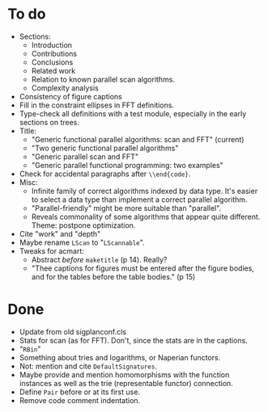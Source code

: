 # To do

*   Sections:
    *   Introduction
    *   Contributions
    *   Conclusions
    *   Related work
    *   Relation to known parallel scan algorithms.
    *   Complexity analysis
*   Consistency of figure captions
*   Fill in the constraint ellipses in FFT definitions.
*   Type-check all definitions with a test module, especially in the early sections on trees.
*   Title:
    *   "Generic functional parallel algorithms: scan and FFT" (current)
    *   "Two generic functional parallel algorithms"
    *   "Generic parallel scan and FFT"
    *   "Generic parallel functional programming: two examples"
*   Check for accidental paragraphs after `\\end{code}`.
*   Misc:
    *   Infinite family of correct algorithms indexed by data type.
        It's easier to select a data type than implement a correct parallel algorithm.
    *   "Parallel-friendly" might be more suitable than "parallel".
    *   Reveals commonality of some algorithms that appear quite different.
        Theme: postpone optimization.
*   Cite "work" and "depth"
*   Maybe rename `LScan` to "`LScannable`".
*   Tweaks for acmart:
    *   Abstract *before* `maketitle` (p 14). Really?
    *   "Thee captions for figures must be entered after the figure bodies, and for the tables before the table bodies." (p 15)

# Done

*   Update from old sigplanconf.cls
*   Stats for scan (as for FFT).
    Don't, since the stats are in the captions.
*   "`RBin`"
*   Something about tries and logarithms, or Naperian functors.
*   Not: mention and cite `DefaultSignatures`.
*   Maybe provide and mention homomorphisms with the function instances as well as the trie (representable functor) connection.
*   Define `Pair` before or at its first use.
*   Remove code comment indentation.
